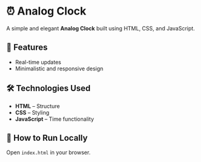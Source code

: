 # ⏰ Analog Clock

A simple and elegant **Analog Clock** built using HTML, CSS, and JavaScript.

## 📌 Features

- Real-time updates
- Minimalistic and responsive design

## 🛠️ Technologies Used

- **HTML** – Structure
- **CSS** – Styling
- **JavaScript** – Time functionality

## 🎯 How to Run Locally

Open `index.html` in your browser.


